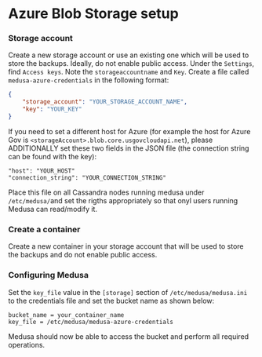 Azure Blob Storage setup
========================

### Storage account

Create a new storage account or use an existing one which will be used to store the backups. Ideally, do not enable public access. Under the `Settings`, find `Access keys`. Note the `storageaccountname` and `Key`. Create a file called `medusa-azure-credentials` in the following format:

```json
{
    "storage_account": "YOUR_STORAGE_ACCOUNT_NAME",
    "key": "YOUR_KEY"
}
```
If you need to set a different host for Azure (for example the host for Azure Gov is `<storageAccount>.blob.core.usgovcloudapi.net`), please ADDITIONALLY set these two fields in the JSON file (the connection string can be found with the key):

```
"host": "YOUR_HOST"
"connection_string": "YOUR_CONNECTION_STRING"

```

Place this file on all Cassandra nodes running medusa under `/etc/medusa/`and set the rigths appropriately so that onyl users running Medusa can read/modify it.

### Create a container

Create a new container in your storage account that will be used to store the backups and do not enable public access.

### Configuring Medusa

Set the `key_file` value in the `[storage]` section of `/etc/medusa/medusa.ini` to the credentials file and set the bucket name as shown below:

```
bucket_name = your_container_name
key_file = /etc/medusa/medusa-azure-credentials
```

Medusa should now be able to access the bucket and perform all required operations.

